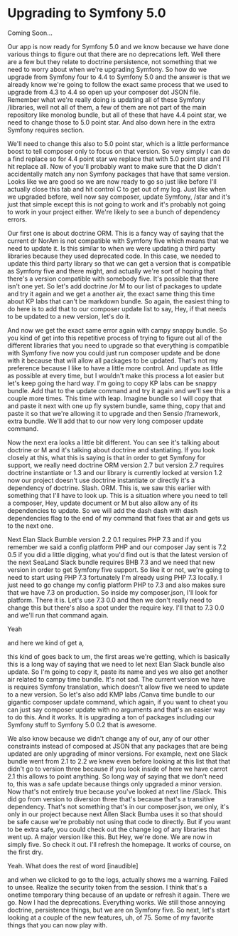 # Upgrading to Symfony 5.0

Coming Soon...

Our app is now ready for Symfony 5.0 and we know because we have done various things
to figure out that there are no deprecations left. Well there are a few but they
relate to doctrine persistence, not something that we need to worry about when we're
upgrading Symfony. So how do we upgrade from Symfony four to 4.4 to Symfony 5.0 and
the answer is that we already know we're going to follow the exact same process that
we used to upgrade from 4.3 to 4.4 so open up your composer dot JSON file. Remember
what we're really doing is updating all of these Symfony /libraries, well not all of
them, a few of them are not part of the main repository like monolog bundle, but all
of these that have 4.4 point star, we need to change those to 5.0 point star. And
also down here in the extra Symfony requires section.

We'll need to change this also to 5.0 point star, which is a little performance boost
to tell composer only to focus on that version. So very simply I can do a find
replace so for 4.4 point star we replace that with 5.0 point star and I'll hit
replace all. Now of you'll probably want to make sure that the D didn't accidentally
match any non Symfony packages that have that same version. Looks like we are good so
we are now ready to go so just like before I'll actually close this tab and hit
control C to get out of my log. Just like when we upgraded before, well now say
composer, update Symfony, /star and it's just that simple except this is not going to
work and it's probably not going to work in your project either. We're likely to see
a bunch of dependency errors.

Our first one is about doctrine ORM. This is a fancy way of saying that the current
dr NorAm is not compatible with Symfony five which means that we need to update it.
Is this similar to when we were updating a third party libraries because they used
deprecated code. In this case, we needed to update this third party library so that
we can get a version that is compatible as Symfony five and there might, and actually
we're sort of hoping that there's a version compatible with somebody five. It's
possible that there isn't one yet. So let's add doctrine /or M to our list of
packages to update and try it again and we get a another air, the exact same thing
this time about KP labs that can't be markdown bundle. So again, the easiest thing to
do here is to add that to our composer update list to say, Hey, if that needs to be
updated to a new version, let's do it.

And now we get the exact same error again with campy snappy bundle. So you kind of
get into this repetitive process of trying to figure out all of the different
libraries that you need to upgrade so that everything is compatible with Symfony five
now you could just run composer update and be done with it because that will allow
all packages to be updated. That's not my preference because I like to have a little
more control. And update as little as possible at every time, but I wouldn't make
this process a lot easier but let's keep going the hard way. I'm going to copy KP
labs can be snappy bundle. Add that to the update command and try it again and we'll
see this a couple more times. This time with leap. Imagine bundle so I will copy that
and paste it next with one up fly system bundle, same thing, copy that and paste it
so that we're allowing it to upgrade and then Sensio /framework, extra bundle. We'll
add that to our now very long composer update command.

Now the next era looks a little bit different. You can see it's talking about
doctrine or M and it's talking about doctrine and stantiating. If you look closely at
this, what this is saying is that in order to get Symfony for support, we really need
doctrine ORM version 2.7 but version 2.7 requires doctrine instantiate or 1.3 and our
library is currently locked at version 1.2 now our project doesn't use doctrine
instantiate or directly it's a dependency of doctrine. Slash. ORM. This is, we saw
this earlier with something that I'll have to look up. This is a situation where you
need to tell a composer, Hey, update document or M but also allow any of its
dependencies to update. So we will add the dash dash with dash dependencies flag to
the end of my command that fixes that air and gets us to the next one.

Next Elan Slack Bumble version 2.2 0.1 requires PHP 7.3 and if you remember we said a
config platform PHP and our composer Jay sent is 7.2 0.5 if you did a little digging,
what you'd find out is that the latest version of the next SeaLand Slack bundle
requires BHB 7.3 and we need that new version in order to get Symfony five support.
So like it or not, we're going to need to start using PHP 7.3 fortunately I'm already
using PHP 7.3 locally. I just need to go change my config platform PHP to 7.3 and
also makes sure that we have 7.3 on production. So inside my composer.json, I'll look
for platform. There it is. Let's use 7.3 0.0 and then we don't really need to change
this but there's also a spot under the require key. I'll that to 7.3 0.0 and we'll
run that command again.

Yeah

and here we kind of get a,

this kind of goes back to um, the first areas we're getting, which is basically this
is a long way of saying that we need to let next Elan Slack bundle also update. So
I'm going to copy it, paste its name and yes we also get another air related to campy
time bundle. It's not sad. The current version we have is requires Symfony
translation, which doesn't allow five we need to update to a new version. So let's
also add KMP labs /Canva time bundle to our gigantic composer update command, which
again, if you want to cheat you can just say composer update with no arguments and
that's an easier way to do this. And it works. It is upgrading a ton of packages
including our Symfony stuff to Symfony 5.0 0.2 that is awesome.

We also know because we didn't change any of our, any of our other constraints
instead of composed at JSON that any packages that are being updated are only
upgrading of minor versions. For example, next one Slack bundle went from 2.1 to 2.2
we knew even before looking at this list that that didn't go to version three because
if you look inside of here we have carrot 2.1 this allows to point anything. So long
way of saying that we don't need to, this was a safe update because things only
upgraded a minor version. Now that's not entirely true because you've looked at next
line /Slack. This did go from version to diversion three that's because that's a
transitive dependency. That's not something that's in our composer.json, we only,
it's only in our project because next Allen Slack Bumba uses it so that should be
safe cause we're probably not using that code to directly. But if you want to be
extra safe, you could check out the change log of any libraries that went up. A major
version like this. But Hey, we're done. We are now in simply five. So check it out.
I'll refresh the homepage. It works of course, on the first dry.

Yeah. What does the rest of word [inaudible]

and when we clicked to go to the logs, actually shows me a warning. Failed to unsee.
Realize the security token from the session. I think that's a onetime temporary thing
because of an update or refresh it again. There we go. Now I had the deprecations.
Everything works. We still those annoying doctrine, persistence things, but we are on
Symfony five. So next, let's start looking at a couple of the new features, uh, of
75. Some of my favorite things that you can now play with.
